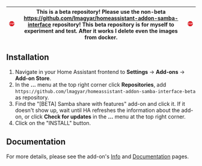 
| <img src="https://github.com/lmagyar/homeassistant-addon-samba-interface-beta/raw/master/images/stop_sign.png" title="Stop"> | This is a beta repository! Please use the non-beta https://github.com/lmagyar/homeassistant-addon-samba-interface repository! This beta repository is for myself to experiment and test. After it works I delete even the images from docker. | <img src="https://github.com/lmagyar/homeassistant-addon-samba-interface-beta/raw/master/images/stop_sign.png" title="Stop"> |
| --- | --- | --- |

## Installation

1. Navigate in your Home Assistant frontend to **Settings** -> **Add-ons** ->
   **Add-on Store**.
1. In the **...** menu at the top right corner click **Repositories**, add
   `https://github.com/lmagyar/homeassistant-addon-samba-interface-beta` as
   repository.
1. Find the "[BETA] Samba share with features" add-on and click it. If it
   doesn't show up, wait until HA refreshes the information about the add-on, or
   click **Check for updates** in the **...** menu at the top right corner.
1. Click on the "INSTALL" button.

## Documentation

For more details, please see the add-on's [Info][Info] and
[Documentation][Documentation] pages.

[Info]: https://github.com/lmagyar/homeassistant-addon-samba-interface-beta/blob/master/samba/README.md
[Documentation]: https://github.com/lmagyar/homeassistant-addon-samba-interface-beta/blob/master/samba/DOCS.md
